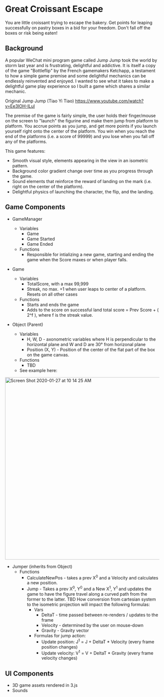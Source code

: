 # Great Croissant Escape

You are little croissant trying to escape the bakery. Get points for leaping successfully on pastry boxes in a bid for your freedom. Don't fall off the boxes or risk being eaten! 

## Background

A popular WeChat mini program game called Jump Jump took the world by storm last year and is frustrating, delightful and addictive. It is itself a copy of the game "Bottleflip" by the French gamemakers Ketchapp, a testament to how a simple game premise and some delightful mechanics can be endlessly reinvented and enjoyed. I wanted to see what it takes to make a delightful game play experience so I built a game which shares a similar mechanic.  

Original Jump Jump (Tiao Yi Tiao) 
https://www.youtube.com/watch?v=Ee3IOH-ILuI

The premise of the game is fairly simple, the user holds their finger/mouse on the screen to "launch" the figurine and make them jump from platform to platform. You accrue points as you jump, and get more points if you launch yourself right onto the center of the platform. You win when you reach the end of the platforms (i.e. a score of 99999) and you lose when you fall off any of the platforms.

This game features:

* Smooth visual style, elements appearing in the view in an isometric pattern. 
* Background color gradient change over time as you progress through the game. 
* Sound elements that reinforce the reward of landing on the mark (i.e. right on the center of the platform).
* Delightful physics of launching the character, the flip, and the landing.

## Game Components

* GameManager
  * Variables 
      * Game
      * Game Started
      * Game Ended
  * Functions
      * Responsible for intializing a new game, starting and ending the game when the Score maxes or when player falls.     
* Game
  * Variables
      * TotalScore, with a max 99,999
      * Streak, no max. +1 when user leaps to center of a platform. Resets on all other cases
  * Functions
      * Starts and ends the game
      * Adds to the score on successful land total score = Prev Score + ( 2^f ), where f is the streak value. 
     
* Object (Parent) 
  * Variables
    * H, W, D - axonometric variables where H is perpendicular to the horizontal plane and W and D are 30° from horizonal plane
    * Position (X, Y) - Position of the center of the flat part of the box on the game canvas. 
  * Functions
    * TBD
  * See example here: 
<img width="596" alt="Screen Shot 2020-01-27 at 10 14 25 AM" src="https://user-images.githubusercontent.com/55667998/73203685-617bfb80-40f2-11ea-8a4b-d48631ad927e.png">
 
* Jumper (inherits from Object)
  * Functions
    * CalculateNewPos - takes a prev X<sup>0</sup> and a Velocity and calculates a new position. 
    * Jump - Takes a prev X<sup>0</sup>, Y<sup>0</sup> and a New X<sup>1</sup>, Y<sup>1</sup> and updates the game to have the figure travel along a curved path from the former to the latter. TBD How conversion from cartesian system to the isometric projection will impact the following formulas:  
      * Vars 
         * DeltaT - time passed between re-renders / updates to the frame
         * Velocity - determined by the user on mouse-down
         * Gravity - Gravity vector 
      * Formulas for jump action: 
         * Update position: J<sup>1</sup> = J + DeltaT * Velocity (every frame position changes)
         * Update velocity: V<sup>1</sup> = V + DeltaT * Gravity  (every frame velocity changes)    

## UI Components

* 3D game assets rendered in 3.js
* Sounds



